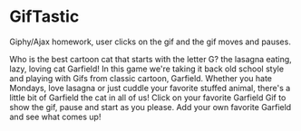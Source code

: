 # GifTastic
Giphy/Ajax homework, user clicks on the gif and the gif moves and pauses. 

Who is the best cartoon cat that starts with the letter G? the lasagna eating, lazy, loving cat Garfield! 
In this game we're taking it back old school style and playing with Gifs from classic cartoon, Garfield. 
Whether you hate Mondays, love lasagna or just cuddle your favorite stuffed animal, there's a little bit of Garfield the cat in all of us! 
Click on your favorite Garfield Gif to show the gif, pause and start as you please.
Add your own favorite Garfield and see what comes up! 

